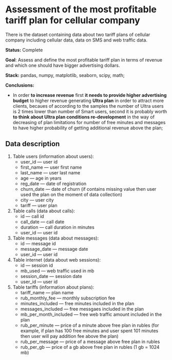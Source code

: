 # Assessment of the most profitable tariff plan for cellular company
There is the dataset containing data about two tariff plans of cellular company including cellular data, data on SMS and web traffic data.

**Status:** Complete

**Goal**: Assess and define the most profitable tariff plan in terms of revenue and which one should have bigger advertising dollars.

**Stack:** pandas, numpy, matplotlib, seaborn, scipy, math;

**Conclusions:**
- In order **to increase revenue** first **it needs to provide higher advertising budget** to higher revenue generating **Ultra plan** in order to attract more clients, becaues of according to the samples the number of Ultra users is 2 times lower than number of Smart users, second it is probably worth **to think about Ultra plan conditions re-development** in the way of decreasing of plan limitations for number of free minutes and messages to have higher probability of getting additional revenue above the plan;

## Data description

1. Table users (information about users):
    - user_id — user id
    - first_name — user first name
    - last_name — user last name
    - age — age in years
    - reg_date — date of registration
    - churn_date — date of churn (if contains missing value then user used the plan on the moment of data collection)
    - city — user city
    - tariff — user plan
2. Table calls (data about calls):
    - id — call id
    - call_date — call date
    - duration — call duration in minutes
    - user_id — user id
3. Table messages (data about messages):
    - id — message id
    - message_date — message date
    - user_id — user id
4. Table internet (data about web sessions):
    - id — session id
    - mb_used — web traffic used in mb
    - session_date — session date
    - user_id — user id
5. Table tariffs (information about plans):
    - tariff_name — plan name
    - rub_monthly_fee — monthly subscription fee
    - minutes_included — free minutes included in the plan
    - messages_included — free messgaes included in the plan
    - mb_per_month_included — free web traffic amount included in the plan
    - rub_per_minute — price of a minute above free plan in rubles (for example, if plan has 100 free minutes and user spent 101 minutes then user will pay addition fee above the plan)
    - rub_per_message — price of a message above free plan in rubles
    - rub_per_gb — price of a gb above free plan in rubles (1 gb = 1024 mb)
